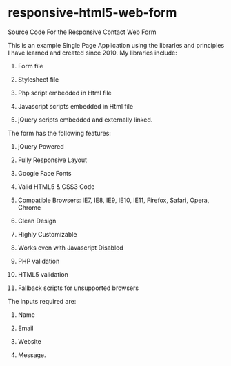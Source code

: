 responsive-html5-web-form
=========================

Source Code For the Responsive Contact Web Form

This is an example Single Page Application using the libraries and principles I have learned and created since 2010. My libraries include:

1. Form file

2. Stylesheet file

3. Php script embedded in Html file

4. Javascript scripts embedded in Html file

5. jQuery scripts embedded and externally linked.

The form has the following features:

1. jQuery Powered

2. Fully Responsive Layout

3. Google Face Fonts

4. Valid HTML5 & CSS3 Code

5. Compatible Browsers: IE7, IE8, IE9, IE10, IE11, Firefox, Safari, Opera, Chrome

6. Clean Design

7. Highly Customizable

8. Works even with Javascript Disabled

9. PHP validation

10. HTML5 validation

11. Fallback scripts for unsupported browsers

The inputs required are:

1. Name

2. Email

3. Website

4. Message.
